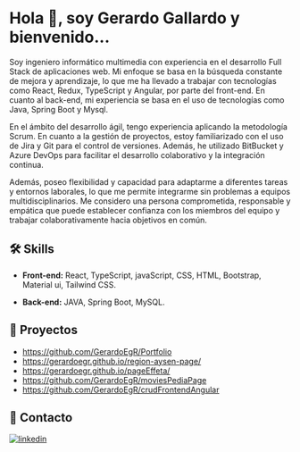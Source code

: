 # Hola 👋, soy Gerardo Gallardo y bienvenido...

Soy ingeniero informático multimedia con experiencia en el desarrollo Full Stack de aplicaciones web. Mi enfoque se basa en la búsqueda constante de mejora y aprendizaje, lo que me ha llevado a trabajar con tecnologías como React, Redux, TypeScript y Angular, por parte del front-end. En cuanto al back-end, mi experiencia se basa en el uso de tecnologías como Java, Spring Boot y Mysql.

En el ámbito del desarrollo ágil, tengo experiencia aplicando la metodología Scrum. En cuanto a la gestión de proyectos, estoy familiarizado con el uso de Jira y Git para el control de versiones. Además, he utilizado BitBucket y Azure DevOps para facilitar el desarrollo colaborativo y la integración continua.

Además, poseo flexibilidad y capacidad para adaptarme a diferentes tareas y entornos laborales, lo que me permite integrarme sin problemas a equipos multidisciplinarios. Me considero una persona comprometida, responsable y empática que puede establecer confianza con los miembros del equipo y trabajar colaborativamente hacia objetivos en común.

## 🛠 Skills

- **Front-end:** React, TypeScript, javaScript, CSS, HTML, Bootstrap, Material ui, Tailwind CSS.

- **Back-end:** JAVA, Spring Boot, MySQL.

  
## 🚀 Proyectos

- https://github.com/GerardoEgR/Portfolio
- https://gerardoegr.github.io/region-aysen-page/
- https://gerardoegr.github.io/pageEffeta/
- https://github.com/GerardoEgR/moviesPediaPage
- https://github.com/GerardoEgR/crudFrontendAngular
  

## 🔗 Contacto
[![linkedin](https://img.shields.io/badge/linkedin-0A66C2?style=for-the-badge&logo=linkedin&logoColor=white)](https://www.linkedin.com/in/gerardo-gallardo-rodríguez-396193171)
